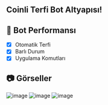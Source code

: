 ## Coinli Terfi Bot Altyapısı!

## 📑 Bot Performansı

- [x] Otomatik Terfi
- [x] Barlı Durum
- [x] Uygulama Komutları

## 📷 Görseller
![image](https://user-images.githubusercontent.com/93944142/198531942-7eb3d66c-00bc-4839-8ccb-8e3510134b26.png)
![image](https://user-images.githubusercontent.com/93944142/198531981-9976d510-2111-4301-b23a-632e543201f8.png)
![image](https://user-images.githubusercontent.com/93944142/198532045-7acf0954-1d1a-45f1-98c8-a304fe0f5cf3.png)
